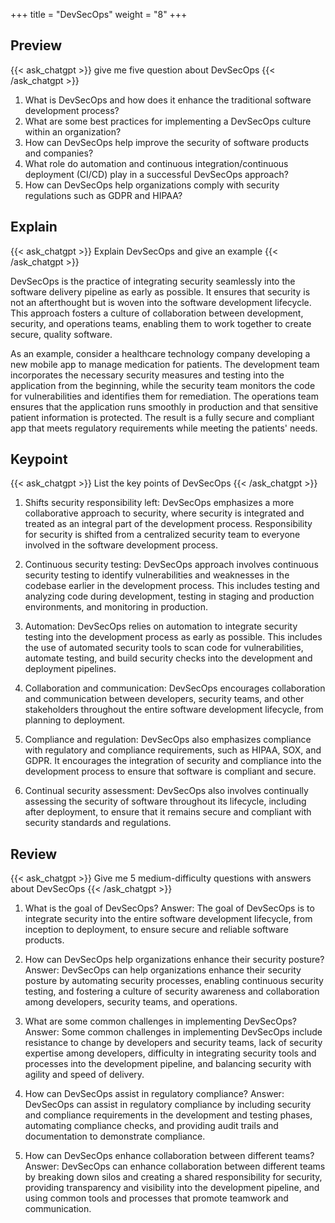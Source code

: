 +++
title = "DevSecOps"
weight = "8"
+++
## Preview
{{< ask_chatgpt >}}
give me five question about DevSecOps
{{< /ask_chatgpt >}}



1. What is DevSecOps and how does it enhance the traditional software development process?
2. What are some best practices for implementing a DevSecOps culture within an organization?
3. How can DevSecOps help improve the security of software products and companies?
4. What role do automation and continuous integration/continuous deployment (CI/CD) play in a successful DevSecOps approach?
5. How can DevSecOps help organizations comply with security regulations such as GDPR and HIPAA?   

## Explain
{{< ask_chatgpt >}}
Explain DevSecOps and give an example
{{< /ask_chatgpt >}}



DevSecOps is the practice of integrating security seamlessly into the software delivery pipeline as early as possible. It ensures that security is not an afterthought but is woven into the software development lifecycle. This approach fosters a culture of collaboration between development, security, and operations teams, enabling them to work together to create secure, quality software.

As an example, consider a healthcare technology company developing a new mobile app to manage medication for patients. The development team incorporates the necessary security measures and testing into the application from the beginning, while the security team monitors the code for vulnerabilities and identifies them for remediation. The operations team ensures that the application runs smoothly in production and that sensitive patient information is protected. The result is a fully secure and compliant app that meets regulatory requirements while meeting the patients' needs.   

## Keypoint
{{< ask_chatgpt >}}
List the key points of DevSecOps
{{< /ask_chatgpt >}}



1. Shifts security responsibility left: DevSecOps emphasizes a more collaborative approach to security, where security is integrated and treated as an integral part of the development process. Responsibility for security is shifted from a centralized security team to everyone involved in the software development process.

2. Continuous security testing: DevSecOps approach involves continuous security testing to identify vulnerabilities and weaknesses in the codebase earlier in the development process. This includes testing and analyzing code during development, testing in staging and production environments, and monitoring in production.

3. Automation: DevSecOps relies on automation to integrate security testing into the development process as early as possible. This includes the use of automated security tools to scan code for vulnerabilities, automate testing, and build security checks into the development and deployment pipelines.

4. Collaboration and communication: DevSecOps encourages collaboration and communication between developers, security teams, and other stakeholders throughout the entire software development lifecycle, from planning to deployment.

5. Compliance and regulation: DevSecOps also emphasizes compliance with regulatory and compliance requirements, such as HIPAA, SOX, and GDPR. It encourages the integration of security and compliance into the development process to ensure that software is compliant and secure.

6. Continual security assessment: DevSecOps also involves continually assessing the security of software throughout its lifecycle, including after deployment, to ensure that it remains secure and compliant with security standards and regulations.   

## Review
{{< ask_chatgpt >}}
Give me 5 medium-difficulty questions with answers about DevSecOps
{{< /ask_chatgpt >}}

1. What is the goal of DevSecOps?
Answer: The goal of DevSecOps is to integrate security into the entire software development lifecycle, from inception to deployment, to ensure secure and reliable software products.

2. How can DevSecOps help organizations enhance their security posture?
Answer: DevSecOps can help organizations enhance their security posture by automating security processes, enabling continuous security testing, and fostering a culture of security awareness and collaboration among developers, security teams, and operations.

3. What are some common challenges in implementing DevSecOps?
Answer: Some common challenges in implementing DevSecOps include resistance to change by developers and security teams, lack of security expertise among developers, difficulty in integrating security tools and processes into the development pipeline, and balancing security with agility and speed of delivery.

4. How can DevSecOps assist in regulatory compliance?
Answer: DevSecOps can assist in regulatory compliance by including security and compliance requirements in the development and testing phases, automating compliance checks, and providing audit trails and documentation to demonstrate compliance.

5. How can DevSecOps enhance collaboration between different teams?
Answer: DevSecOps can enhance collaboration between different teams by breaking down silos and creating a shared responsibility for security, providing transparency and visibility into the development pipeline, and using common tools and processes that promote teamwork and communication.   

